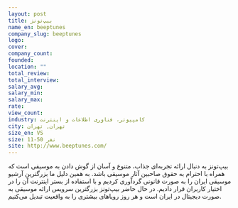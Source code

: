 ```yaml
---
layout: post
title: بیپ‌تونز
name_en: beeptunes
company_slug: beeptunes
logo: 
cover: 
company_count:
founded:
location: ""
total_review: 
total_interview: 
salary_avg: 
salary_min: 
salary_max: 
rate: 
view_count: 
industry: کامپیوتر، فناوری اطلاعات و اینترنت
city: تهران, تهران
size_en: VS
size: 11-50 نفر
site: http://www.beeptunes.com/
---
```




بیپ‌تونز به دنبال ارائه تجربه‌ای جذاب، متنوع و آسان از گوش دادن به موسیقی است که همراه با احترام به حقوق صاحبین آثار موسیقی باشد. به همین دلیل ما بزرگترین آرشیو موسیقی ایران را به صورت قانونی گردآوری کردیم و با استفاده از بستر اینترنت آن را در اختیار کاربران قرار دادیم. در حال حاضر بیپ‌تونز بزرگترین سرویس ارائه موسیقی به صورت دیجیتال در ایران است و هر روز رویاهای بیشتری را به واقعیت تبدیل می‌کنیم.
